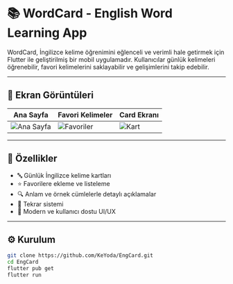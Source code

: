 # 📚 WordCard - English Word Learning App

WordCard, İngilizce kelime öğrenimini eğlenceli ve verimli hale getirmek için Flutter ile geliştirilmiş bir mobil uygulamadır. Kullanıcılar günlük kelimeleri öğrenebilir, favori kelimelerini saklayabilir ve gelişimlerini takip edebilir.

---

## 📸 Ekran Görüntüleri

| Ana Sayfa | Favori Kelimeler | Card Ekranı |
|-----------|------------------|-------------|
| ![Ana Sayfa](https://github.com/user-attachments/assets/46a11cf5-d760-4310-b2a7-f6b80438620a) | ![Favoriler](https://github.com/user-attachments/assets/7e5aa389-082e-487b-a4b3-a6891e6d64ba) | ![Kart](https://github.com/user-attachments/assets/40716c0b-6134-4c97-b947-613dd81a3e10) |

> 

---

## 🚀 Özellikler

- 🔤 Günlük İngilizce kelime kartları
- ⭐ Favorilere ekleme ve listeleme
- 🔍 Anlam ve örnek cümlelerle detaylı açıklamalar
- 🧠 Tekrar sistemi
- 📱 Modern ve kullanıcı dostu UI/UX

---

## ⚙️ Kurulum

```bash
git clone https://github.com/KeYoda/EngCard.git
cd EngCard
flutter pub get
flutter run
